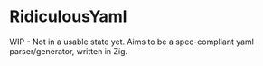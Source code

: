 # RidiculousYaml
WIP - Not in a usable state yet.
Aims to be a spec-compliant yaml parser/generator, written in Zig.
